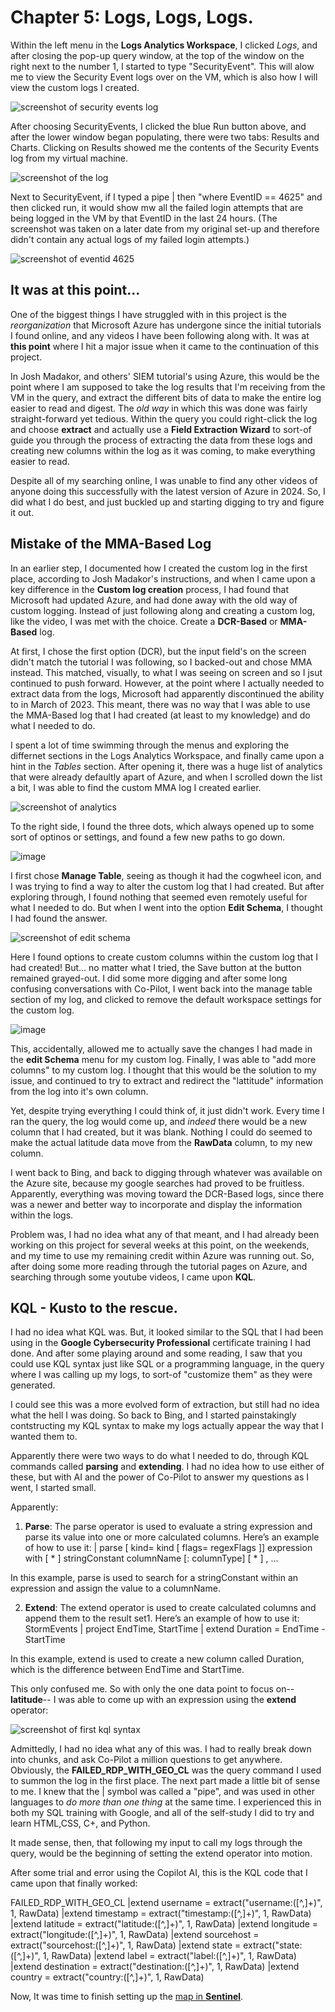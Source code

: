 # Chapter 5: Logs, Logs, Logs.

Within the left menu in the **Logs Analytics Workspace**, I clicked *Logs*, and after closing the pop-up query window, at the top of the window on the right next to the number 1, I started to type "SecurityEvent". This will alow me to view the Security Event logs over on the VM, which is also how I will view the custom logs I created.

![screenshot of security events log](https://github.com/ZeroTrustAccess/Honeypot/blob/main/step5_log1.png)

After choosing SecurityEvents, I clicked the blue Run button above, and after the lower window began populating, there were two tabs: Results and Charts. Clicking on Results showed me the contents of the Security Events log from my virtual machine.

![screenshot of the log](https://github.com/ZeroTrustAccess/Honeypot/blob/main/step5_log2.png)

Next to SecurityEvent, if I typed a pipe | then "where EventID == 4625" and then clicked run, it would show mw all the failed login attempts that are being logged in the VM by that EventID in the last 24 hours. (The screenshot was taken on a later date from my original set-up and therefore didn't contain any actual logs of my failed login attempts.)

![screenshot of eventid 4625](https://github.com/ZeroTrustAccess/Honeypot/blob/main/step5_log3.png)

## It was at this point...

One of the biggest things I have struggled with in this project is the *reorganization* that Microsoft Azure has undergone since the initial tutorials I found online, and any videos I have been following along with. It was at **this point** where I hit a major issue when it came to the continuation of this project.

In Josh Madakor, and others' SIEM tutorial's using Azure, this would be the point where I am supposed to take the log results that I'm receiving from the VM in the query, and extract the different bits of data to make the entire log easier to read and digest. The *old way* in which this was done was fairly straight-forward yet tedious. Within the query you could right-click the log and choose **extract** and actually use a **Field Extraction Wizard** to sort-of guide you through the process of extracting the data from these logs and creating new columns within the log as it was coming, to make everything easier to read.

Despite all of my searching online, I was unable to find any other videos of anyone doing this successfully with the latest version of Azure in 2024. So, I did what I do best, and just buckled up and starting digging to try and figure it out.

## Mistake of the MMA-Based Log

In an earlier step, I documented how I created the custom log in the first place, according to Josh Madakor's instructions, and when I came upon a key difference in the **Custom log creation** process, I had found that Microsoft had updated Azure, and had done away with the old way of custom logging. Instead of just following along and creating a custom log, like the video, I was met with the choice. Create a **DCR-Based** or **MMA-Based** log.

At first, I chose the first option (DCR), but the input field's on the screen didn't match the tutorial I was following, so I backed-out and chose MMA instead. This matched, visually, to what I was seeing on screen and so I jsut continued to push forward. However, at the point where I actually needed to extract data from the logs, Microsoft had apparently discontinued the ability to in March of 2023. This meant, there was no way that I was able to use the MMA-Based log that I had created (at least to my knowledge) and do what I needed to do.

I spent a lot of time swimming through the menus and exploring the differnet sections in the Logs Analytics Workspace, and finally came upon a hint in the *Tables* section. After opening it, there was a huge list of analytics that were already defaultly apart of Azure, and when I scrolled down the list a bit, I was able to find the custom MMA log I created earlier.

![screenshot of analytics](https://github.com/ZeroTrustAccess/Honeypot/blob/main/step5_log5.png)

To the right side, I found the three dots, which always opened up to some sort of optinos or settings, and found a few new paths to go down.

![image](https://github.com/ZeroTrustAccess/Honeypot/blob/main/step5_log6.png)

I first chose **Manage Table**, seeing as though it had the cogwheel icon, and I was trying to find a way to alter the custom log that I had created. But after exploring through, I found nothing that seemed even remotely useful for what I needed to do. But when I went into the option **Edit Schema**, I thought I had found the answer.

![screenshot of edit schema](https://github.com/ZeroTrustAccess/Honeypot/blob/main/step5_log7.png)

Here I found options to create custom columns within the custom log that I had created! But... no matter what I tried, the Save button at the button remained grayed-out. I did some more digging and after some long confusing conversations with Co-Pilot, I went back into the manage table section of my log, and clicked to remove the default workspace settings for the custom log.

![image](https://github.com/ZeroTrustAccess/Honeypot/blob/main/step5_log8.png)

This, accidentally, allowed me to actually save the changes I had made in the **edit Schema** menu for my custom log. Finally, I was able to "add more columns" to my custom log. I thought that this would be the solution to my issue, and continued to try to extract and redirect the "lattitude" information from the log into it's own column.

Yet, despite trying everything I could think of, it just didn't work. Every time I ran the query, the log would come up, and *indeed* there would be a new column that I had created, but it was blank. Nothing I could do seemed to make the actual latitude data move from the **RawData** column, to my new column.

I went back to Bing, and back to digging through whatever was available on the Azure site, because my google searches had proved to be fruitless. Apparently, everything was moving toward the DCR-Based logs, since there was a newer and better way to incorporate and display the information within the logs.

Problem was, I had no idea what any of that meant, and I had already been working on this project for several weeks at this point, on the weekends, and my time to use my remaining credit within Azure was running out. So, after doing some more reading through the tutorial pages on Azure, and searching through some youtube videos, I came upon **KQL**.

## KQL - Kusto to the rescue.

I had no idea what KQL was. But, it looked similar to the SQL that I had been using in the **Google Cybersecurity Professional** certificate training I had done. And after some playing around and some reading, I saw that you could use KQL syntax just like SQL or a programming language, in the query where I was calling up my logs, to sort-of "customize them" as they were generated.

I could see this was a more evolved form of extraction, but still had no idea what the hell I was doing. So back to Bing, and I started painstakingly contstructing my KQL syntax to make my logs actually appear the way that I wanted them to.

Apparently there were two ways to do what I needed to do, through KQL commands called **parsing** and **extending**. I had no idea how to use either of these, but with AI and the power of Co-Pilot to answer my questions as I went, I started small.

Apparently:
1. **Parse**: The parse operator is used to evaluate a string expression and parse its value into one or more calculated columns. Here’s an example of how to use it:
    | parse [ kind= kind [ flags= regexFlags ]] expression with [ * ] stringConstant columnName [: columnType] [ * ] , ...

In this example, parse is used to search for a stringConstant within an expression and assign the value to a columnName.

2. **Extend**: The extend operator is used to create calculated columns and append them to the result set1. Here’s an example of how to use it:
StormEvents | project EndTime, StartTime | extend Duration = EndTime - StartTime

In this example, extend is used to create a new column called Duration, which is the difference between EndTime and StartTime.

This only confused me. So with only the one data point to focus on--**latitude**-- I was able to come up with an expression using the **extend** operator:

![screenshot of first kql syntax](https://github.com/ZeroTrustAccess/Honeypot/blob/main/step5_log9.png)

Admittedly, I had no idea what any of this was. I had to really break down into chunks, and ask Co-Pilot a million questions to get anywhere.
Obviously, the **FAILED_RDP_WITH_GEO_CL** was the query command I used to summon the log in the first place. The next part made a little bit of sense to me. I knew that the | symbol was called a "pipe", and was used in other languages to *do more than one thing* at the same time. I experienced this in both my SQL training with Google, and all of the self-study I did to try and learn HTML,CSS, C+, and Python.

It made sense, then, that following my input to call my logs through the query, would be the beginning of setting the extend operator into motion.

After some trial and error using the Copilot AI, this is the KQL code that I came upon that finally worked:

FAILED_RDP_WITH_GEO_CL
|extend username = extract("username:([^,]+)", 1, RawData)
|extend timestamp = extract("timestamp:([^,]+)", 1, RawData)
|extend latitude = extract("latitude:([^,]+)", 1, RawData)
|extend longitude = extract("longitude:([^,]+)", 1, RawData)
|extend sourcehost = extract("sourcehost:([^,]+)", 1, RawData)
|extend state = extract("state:([^,]+)", 1, RawData)
|extend label = extract("label:([^,]+)", 1, RawData)
|extend destination = extract("destination:([^,]+)", 1, RawData)
|extend country = extract("country:([^,]+)", 1, RawData)

Now, It was time to finish setting up the [map in **Sentinel**](https://github.com/ZeroTrustAccess/Honeypot/blob/main/Step6_Map.md).
